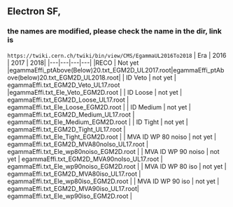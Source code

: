 ## Electron SF, 
### the names are modified, please check the name in the dir, link is 
``https://twiki.cern.ch/twiki/bin/view/CMS/EgammaUL2016To2018``
| Era | 2016 | 2017 | 2018|
|---|---|---|---|
|RECO | Not yet |egammaEffi_ptAbove(Below)20.txt_EGM2D_UL2017.root|egammaEffi_ptAbove(below)20.txt_EGM2D_UL2018.root|
| ID Veto | not yet | egammaEffi.txt_EGM2D_Veto_UL17.root |egammaEffi.txt_Ele_Veto_EGM2D.root | 
| ID Loose | not yet | egammaEffi.txt_EGM2D_Loose_UL17.root | egammaEffi.txt_Ele_Loose_EGM2D.root | 
| ID Medium | not yet | egammaEffi.txt_EGM2D_Medium_UL17.root | egammaEffi.txt_Ele_Medium_EGM2D.root |
| ID Tight | not yet | egammaEffi.txt_EGM2D_Tight_UL17.root | egammaEffi.txt_Ele_Tight_EGM2D.root |
| MVA ID WP 80 noiso | not yet | egammaEffi.txt_EGM2D_MVA80noIso_UL17.root | egammaEffi.txt_Ele_wp80noiso_EGM2D.root |
| MVA ID WP 90 noiso | not yet | egammaEffi.txt_EGM2D_MVA90noIso_UL17.root | egammaEffi.txt_Ele_wp90noiso_EGM2D.root |
| MVA ID WP 80 iso | not yet | egammaEffi.txt_EGM2D_MVA80iso_UL17.root | egammaEffi.txt_Ele_wp80iso_EGM2D.root |
| MVA ID WP 90 iso | not yet | egammaEffi.txt_EGM2D_MVA90iso_UL17.root| egammaEffi.txt_Ele_wp90iso_EGM2D.root |


